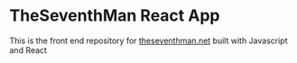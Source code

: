 # TheSeventhMan React App

This is the front end repository for [theseventhman.net](https://theseventhman.net) built
with Javascript and React
